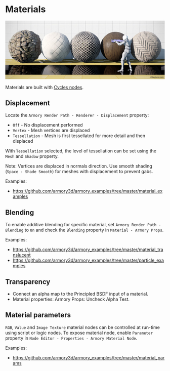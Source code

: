 # Materials

![](graphics/img/materials.jpg)

Materials are built with [Cycles nodes](https://docs.blender.org/manual/en/dev/render/cycles/nodes/index.html).

## Displacement

Locate the `Armory Render Path - Renderer - Displacement` property:
- `Off` - No displacement performed
- `Vertex` - Mesh vertices are displaced
- `Tessellation` - Mesh is first tessellated for more detail and then displaced

With `Tessellation` selected, the level of tessellation can be set using the `Mesh` and `Shadow` property.

Note: Vertices are displaced in normals direction. Use smooth shading (`Space - Shade Smooth`) for meshes with displacement to prevent gabs.

Examples:
- https://github.com/armory3d/armory_examples/tree/master/material_examples

## Blending

To enable additive blending for specific material, set `Armory Render Path - Blending` to `On` and check the `Blending` property in `Material - Armory Props`.

Examples:
- https://github.com/armory3d/armory_examples/tree/master/material_translucent
- https://github.com/armory3d/armory_examples/tree/master/particle_examples

## Transparency

- Connect an alpha map to the Principled BSDF input of a material.
- Material properties: Armory Props: Uncheck Alpha Test.

## Material parameters

`RGB`, `Value` and `Image Texture` material nodes can be controlled at run-time using script or logic nodes. To expose material node, enable `Parameter` property in `Node Editor - Properties - Armory Material Node`.

Examples:
- https://github.com/armory3d/armory_examples/tree/master/material_params
